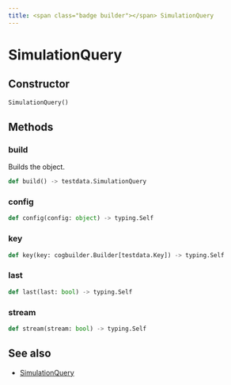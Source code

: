 ```yaml
---
title: <span class="badge builder"></span> SimulationQuery
---
```

# <span class="badge builder"></span> SimulationQuery

## Constructor

```python
SimulationQuery()
```
## Methods

### <span class="badge object-method"></span> build

Builds the object.

```python
def build() -> testdata.SimulationQuery
```

### <span class="badge object-method"></span> config

```python
def config(config: object) -> typing.Self
```

### <span class="badge object-method"></span> key

```python
def key(key: cogbuilder.Builder[testdata.Key]) -> typing.Self
```

### <span class="badge object-method"></span> last

```python
def last(last: bool) -> typing.Self
```

### <span class="badge object-method"></span> stream

```python
def stream(stream: bool) -> typing.Self
```

## See also

 * <span class="badge object-type-class"></span> [SimulationQuery](./object-SimulationQuery.md)

